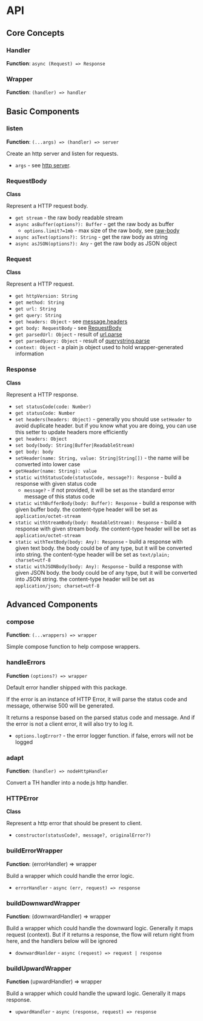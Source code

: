 # API

## Core Concepts

### Handler

**Function**: `async (Request) => Response `

### Wrapper

**Function**: `(handler) => handler`

## Basic Components

### listen

**Function**: `(...args) => (handler) => server`

Create an http server and listen for requests.

- `args` - see [http server](https://nodejs.org/api/http.html#http_server_listen).

### RequestBody

**Class**

Represent a HTTP request body.

- `get stream` - the raw body readable stream
- `async asBuffer(options?): Buffer` - get the raw body as buffer
  - `options.limit?=1mb` - max size of the raw body, see [raw-body](https://github.com/stream-utils/raw-body#getrawbodystream-options-callback)
- `async asText(options?): String` - get the raw body as string
- `async asJSON(options?): Any` - get the raw body as JSON object

### Request

**Class**

Represent a HTTP request.

- `get httpVersion: String`
- `get method: String`
- `get url: String`
- `get query: String`
- `get headers: Object` - see [message.headers](https://nodejs.org/api/http.html#http_message_headers)
- `get body: RequestBody` - see [RequestBody](#requestbody)
- `get parsedUrl: Object` - result of [url.parse](https://nodejs.org/api/url.html#url_url_parse_urlstring_parsequerystring_slashesdenotehost)
- `get parsedQuery: Object` - result of [querystring.parse](https://nodejs.org/api/querystring.html#querystring_querystring_parse_str_sep_eq_options)
- `context: Object` - a plain js object used to hold wrapper-generated information

### Response

**Class**

Represent a HTTP response.

- `set statusCode(code: Number)`
- `get statusCode: Number` 
- `set headers(headers: Object)` - generally you should use `setHeader` to avoid duplicate header. but if you know what you are doing, you can use this setter to update headers more efficiently
- `get headers: Object`
- `set body(body: String|Buffer|ReadableStream)`
- `get body: body`
- `setHeader(name: String, value: String|String[])` - the name will be converted into lower case
- `getHeader(name: String): value`
- `static withStatusCode(statusCode, message?): Response` - build a response with given status code
  - `message?` - if not provided, it will be set as the standard error message of this status code
- `static withBufferBody(body: Buffer): Response` - build a response with given buffer body. the content-type header will be set as `application/octet-stream`
- `static withStreamBody(body: ReadableStream): Response` - build a response with given stream body. the content-type header will be set as `application/octet-stream`
- `static withTextBody(body: Any): Response` - build a response with given text body. the body could be of any type, but it will be converted into string. the content-type header will be set as `text/plain; charset=utf-8`
- `static withJSONBody(body: Any): Response` - build a response with given JSON body. the body could be of any type, but it will be converted into JSON string. the content-type header will be set as `application/json; charset=utf-8`

## Advanced Components

### compose

**Function**: `(...wrappers) => wrapper`

Simple compose function to help compose wrappers.

### handleErrors

**Function** `(options?) => wrapper`

Default error handler shipped with this package.

If the error is an instance of HTTP Error, it will parse the status code and message, otherwise 500 will be generated.

It returns a response based on the parsed status code and message. And if the error is not a client error, it will also try to log it. 

- `options.logError?` - the error logger function. if false, errors will not be logged

### adapt

**Function**: `(handler) => nodeHttpHandler`

Convert a TH handler into a node.js http handler.

### HTTPError

**Class**

Represent a http error that should be present to client.

- `constructor(statusCode?, message?, originalError?)`

### buildErrorWrapper

**Function**: (errorHandler) => wrapper

Build a wrapper which could handle the error logic.

- `errorHandler` - `async (err, request) => response`

### buildDownwardWrapper

**Function**: (downwardHandler) => wrapper

Build a wrapper which could handle the downward logic. Generally it maps request (context). But if it returns a response, the flow will return right from here, and the handlers below will be ignored

- `downwardHanlder` - `async (request) => request | response`

### buildUpwardWrapper

**Function** (upwardHandler) => wrapper

Build a wrapper which could handle the upward logic. Generally it maps response.

- `upwardHandler` - `async (response, request) => response` 